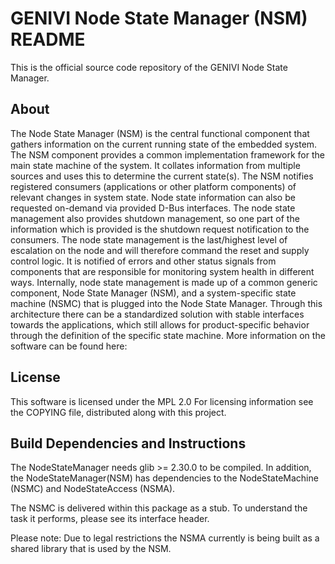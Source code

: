 # GENIVI Node State Manager (NSM) README
This is the official source code repository of the GENIVI Node State Manager. 

## About
The Node State Manager (NSM) is the central functional component that gathers information on the current running state of the embedded
system. The NSM component provides a common implementation framework for the main state machine of the system.
It collates information from multiple sources and uses this to determine the current state(s). The NSM notifies registered 
consumers (applications or other platform components) of relevant changes in system state. Node state information can also be requested on-demand via provided D-Bus interfaces.
The node state management also provides shutdown management, so one part of the information which is provided is the shutdown request notification to the consumers.
The node state management is the last/highest level of escalation on the node and will therefore command the reset and supply control logic. It is notified of errors and other status signals from components that are responsible for monitoring system health in different ways.
Internally, node state management is made up of a common generic component, Node State Manager (NSM), and a system-specific state machine (NSMC) that is plugged into the Node State Manager. Through this architecture there can be a standardized solution with stable interfaces towards the applications, which still allows for product-specific behavior through the definition of the specific state machine.
More information on the software can be found here:

## License
This software is licensed under the MPL 2.0
For licensing information see the COPYING file, 
distributed along with this project.

## Build Dependencies and Instructions
The NodeStateManager needs glib >= 2.30.0 to be compiled.
In addition, the NodeStateManager(NSM) has dependencies
to the NodeStateMachine (NSMC) and NodeStateAccess (NSMA).

The NSMC is delivered within this package as a stub.
To understand the task it performs, please see its interface header.

Please note: Due to legal restrictions the NSMA currently
is being built as a shared library that is used by the NSM.

